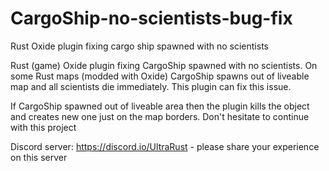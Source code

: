 # CargoShip-no-scientists-bug-fix
Rust Oxide plugin fixing cargo ship spawned with no scientists

Rust (game) Oxide plugin fixing CargoShip spawned with no scientists. On some Rust maps (modded with Oxide) CargoShip spawns out of liveable map and all scientists die immediately. This plugin can fix this issue.

If CargoShip spawned out of liveable area then the plugin kills the object and creates new one just on the map borders.
Don't hesitate to continue with this project

Discord server: https://discord.io/UltraRust - please share your experience on this server
